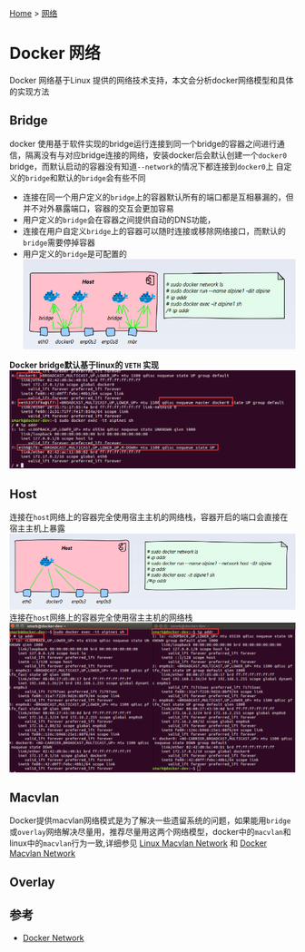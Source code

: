 [Home](/) > [网络](network/)
# Docker 网络
Docker 网络基于Linux 提供的网络技术支持，本文会分析docker网络模型和具体的实现方法
## Bridge
docker 使用基于软件实现的bridge运行连接到同一个bridge的容器之间进行通信，隔离没有与对应bridge连接的网络，安装docker后会默认创建一个`docker0` bridge，而默认启动的容器没有知道`--network`的情况下都连接到`docker0`上
自定义的`bridge`和默认的`bridge`会有些不同
* 连接在同一个用户定义的`bridge`上的容器默认所有的端口都是互相暴漏的，但并不对外暴露端口，容器的交互会更加容易
* 用户定义的`bridge`会在容器之间提供自动的DNS功能，
* 连接在用户自定义`bridge`上的容器可以随时连接或移除网络接口，而默认的`bridge`需要停掉容器
* 用户定义的`bridge`是可配置的
![](img/docker-br.png)

**Docker bridge默认基于linux的 `VETH` 实现**
![](img/docker-br-evd.png)
## Host
连接在`host`网络上的容器完全使用宿主主机的网络栈，容器开启的端口会直接在宿主主机上暴露
![](img/docker-host.png)
连接在`host`网络上的容器完全使用宿主主机的网络栈
![](img/docker-host-evd.png)
## Macvlan
Docker提供macvlan网络模式是为了解决一些遗留系统的问题，如果能用`bridge`或`overlay`网络解决尽量用，推荐尽量用这两个网络模型，docker中的`macvlan`和linux中的`macvlan`行为一致,详细参见 [Linux Macvlan Network](network/linux#macvlan) 和 [Docker Macvlan Network](https://docs.docker.com/network/macvlan/)
## Overlay



## 参考


* [Docker Network](https://docs.docker.com/network/)
